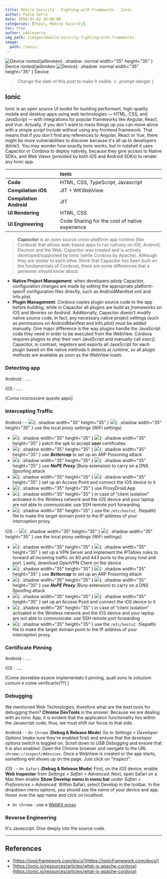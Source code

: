 ```yaml
---
title: Mobile Security - Fighting with Frameworks - Ionic
author: Paolo Serra
date: 9999-01-02 10:00:00
categories: [Topic, Mobile Security]
toc: true
author: paoloserra
img_path: /images/mobile-security-fighting-with-frameworks
image:
  path: /ionic/
---
```


![Device rooted/jailbroken](device_rooted.png){: .shadow .normal width="35" height="35" }    Device rooted/jailbroken
![Device](device.png){: .shadow .normal width="35" height="35" }    Device

> Change the date of this post to make it visible.
{: .prompt-danger }

## Ionic

Ionic is an open source UI toolkit for building performant, high-quality mobile and desktop apps using web technologies — HTML, CSS, and JavaScript — with integrations for popular frameworks like Angular, React, and Vue. Actually, if you don't want to mess things up you can move alone with a simple *script include* without using any frontend framework. That means that if you don't find any references to Angular, React or Vue, there might be more vulnerabilities to discover because it's all up to developers (blink!).  You may wonder how exactly Ionic works, but in nutshell it uses Capacitor or Cordova to deploy natively, because they give access to Native SDKs, and Web Views (provided by both iOS and Android SDKs) to render any Ionic app. 

|                                           | Ionic                                                    |
|:------------------------------|:-----------------------------------------|
|**Code**                             |HTML, CSS, TypeScript, Javascript    |
|**Compilation iOS**          |JIT + WKWebView                              |
|**Compilation Android**  |JIT                                                        |
|**UI Rendering**               |HTML, CSS                                           |
|**UI Engineering**             |Code Sharing for the cost of native experience   |

>***Capacitor*** is an open source *cross-platform app runtime* (like Cordova) that allows web-based apps to run natively on iOS, Android, Electron and the Web. Capacitor was created and is actively developed/supported by Ionic (while Cordova by Apache). Although they are similar to each other (think that Capacitor has been built on the fundamentals of Cordova), there are some differences that a pentester should know about:
- **Native Project Management**: when developers adotp Capacitor, configuration changes are made by editing the appropriate platform-specif configuration files directly, such as AndroidManifest.xml and Info.plist. 
- **Plugin Management**: Cordova copies plugin source code to the app before building, while in Capacitor all plugins are build as *frameworks*  on iOS and *libraries* on Android. Additionally, Capacitor doesn't modify native source code, in fact, any necessary native project settings (such as permissions on AndroidManifest and Info.plist) must be added manually. One major difference is the way plugins handle the JavaScript code they need in order to be executed from the WebView. Cordova requires plugins to ship their own JavaScript and manually call *exec()*. Capacitor, in contrast, registers and exports all JavaScript for each plugin based on the native methods it detects at runtime, so all plugin methods are available as soon as the WebView loads.

### Detecting app

Android
: .....

iOS
: .....

[Come riconoscere queste apps]

### Intercepting Traffic

Android
: - ![](device_rooted.png){: .shadow width="35" height="35" } ![](device.png){: .shadow width="35" height="35" }  use the local proxy settings (WiFi settings)
- ![](device_rooted.png){: .shadow width="35" height="35" } ![](device.png){: .shadow width="35" height="35" }  patch the apk to accept ***user*** certificates
- ![](device_rooted.png){: .shadow width="35" height="35" } ![](device.png){: .shadow width="35" height="35" }  use ***Bettercap*** to set up an ARP Poisoning attack
- ![](device_rooted.png){: .shadow width="35" height="35" } ![](device.png){: .shadow width="35" height="35" }  use ***NoPE Proxy*** (Burp extension) to carry on a DNS Spoofing attack
- ![](device_rooted.png){: .shadow width="35" height="35" } ![](device.png){: .shadow width="35" height="35" }  set up an Access Point and connect the iOS device to it
- ![](device_rooted.png){: .shadow width="35" height="35" }  use ProxyDroid App
- ![](device_rooted.png){: .shadow width="35" height="35" }  in case of “client isolation” activated in the Wireless network and the iOS device and your laptop are not able to communicate: use SSH remote port forwarding
- ![](device_rooted.png){: .shadow width="35" height="35" } use the `/etc/hosts`{: .filepath} file to make the target domain point to the IP address of your interception proxy.


iOS
: - ![](device_rooted.png){: .shadow width="35" height="35" } ![](device.png){: .shadow width="35" height="35" }  use the local proxy settings (WiFi settings)
- ![](device_rooted.png){: .shadow width="35" height="35" } ![](device.png){: .shadow width="35" height="35" }  set up a VPN Server and implement the IPTables rules to forward all incoming traffic on 80 and 443 ports to the proxy host and port. Lastly, download OpenVPN Client on the device
- ![](device_rooted.png){: .shadow width="35" height="35" } ![](device.png){: .shadow width="35" height="35" }  use ***Bettercap*** to set up an ARP Poisoning attack
- ![](device_rooted.png){: .shadow width="35" height="35" } ![](device.png){: .shadow width="35" height="35" }  use ***NoPE Proxy*** (Burp extension) to carry on a DNS Spoofing attack
- ![](device_rooted.png){: .shadow width="35" height="35" } ![](device.png){: .shadow width="35" height="35" }  set up an Access Point and connect the iOS device to it
- ![](device_rooted.png){: .shadow width="35" height="35" }  in case of “client isolation” activated in the Wireless network and the iOS device and your laptop are not able to communicate: use SSH remote port forwarding
- ![](device_rooted.png){: .shadow width="35" height="35" } use the `/etc/hosts`{: .filepath} file to make the target domain point to the IP address of your interception proxy.

### Certificate Pinning

Android
: .....

iOS
: .....

[Come dovrebbe essere implementato il pinning, quali sono le soluzioni comuni e come verificarlo(??).]

### Debugging
We mentioned Web Technologies, therefore what are the best tools for debugging them? **Chrome DevTools** is the answer. Because we are dealing with an Ionic App, it is evident that the application functionality lies within the Javascript code; thus, we must shift our focus to that side. 

Android
: - `On Chrome` (**Debug & Release Mode**) Go to *Settings > Developer Options* (make sure they're enabled first) and ensure that the *developer options* switch is toggled on. Scroll down to *USB Debugging* and ensure that it is also enabled. Open the Chrome browser and navigate to the URL `chrome://inspect/#devices`. Once a WebView is created or the app starts, something will shows up on the page. Just click on *"inspect"*.

iOS
: - `On Safari` (**Debug & Release Mode**) First, on the iOS device, enable **Web Inspector** from *Settings > Safari > Advanced*. Next, open Safari on a Mac then enable **Show Develop menu in menu bar** under *Safari > Preferences > Advanced*. Within Safari, select Develop in the toolbar. In the dropdown menu options, you should see the name of your device and app. Hover over the app name and click on localhost.
- `On Chrome` : use a [WebKit proxy](https://github.com/google/ios-webkit-debug-proxy)


### Reverse Engineering
 
 It's Javascript. Dive deeply into the source code.

---
## References

- [https://ionicframework.com/docs/](https://ionicframework.com/docs/)
- [https://ionic.io/resources/articles/what-is-apache-cordova](https://ionic.io/resources/articles/what-is-apache-cordova)